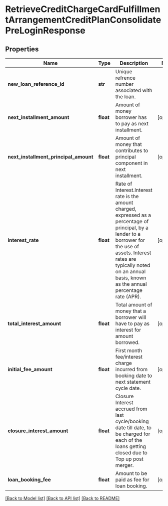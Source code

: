 # RetrieveCreditChargeCardFulfillmentArrangementCreditPlanConsolidatePreLoginResponse

## Properties
Name | Type | Description | Notes
------------ | ------------- | ------------- | -------------
**new_loan_reference_id** | **str** | Unique refrence number associated with the loan. | 
**next_installment_amount** | **float** | Amount of money borrower has to pay as next installment. | [optional] 
**next_installment_principal_amount** | **float** | Amount of money that contributes to principal component in next installment. | [optional] 
**interest_rate** | **float** | Rate of Interest.Interest rate is the amount charged, expressed as a percentage of principal, by a lender to a borrower for the use of assets. Interest rates are typically noted on an annual basis, known as the annual percentage rate (APR). | [optional] 
**total_interest_amount** | **float** | Total amount of money that a borrower will have to pay as interest for amount borrowed. | [optional] 
**initial_fee_amount** | **float** | First month fee/interest charge incurred from booking date to next statement cycle date. | [optional] 
**closure_interest_amount** | **float** | Closure Interest accrued from last cycle/booking date till date, to be charged for each of the loans getting closed due to Top up post merger. | [optional] 
**loan_booking_fee** | **float** | Amount to be paid as fee for loan booking. | [optional] 

[[Back to Model list]](../README.md#documentation-for-models) [[Back to API list]](../README.md#documentation-for-api-endpoints) [[Back to README]](../README.md)


